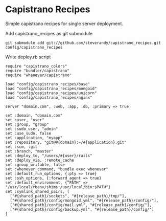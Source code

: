 # Capistrano Recipes

Simple capistrano recipes for single server deployment.

Add capistrano_recipes as git submodule
    
    git submodule add git://github.com/steverandy/capistrano_recipes.git config/capistrano_recipes

Write deploy.rb script

    require "capistrano_colors"
    require "bundler/capistrano"
    require "whenever/capistrano"

    load "config/capistrano_recipes/base"
    load "config/capistrano_recipes/mongoid"
    load "config/capistrano_recipes/unicorn"
    load "config/capistrano_recipes/nginx"

    server "domain.com", :web, :app, :db, :primary => true

    set :domain, "domain.com"
    set :user, "user"
    set :group, "group"
    set :sudo_user, "admin"
    set :use_sudo, false
    set :application, "myapp"
    set :repository, "git@#{domain}:~/#{application}.git"
    set :scm, :git
    set :branch, "master"
    set :deploy_to, "/users/#{user}/rails"
    set :deploy_via, :remote_cache
    set :group_writable, false
    set :whenever_command, "bundle exec whenever"
    set :default_run_options, {:pty => true}
    set :ssh_options, {:forward_agent => true}
    set :default_environment, {"PATH" => "/usr/local/rbenv/shims:/usr/local/bin:$PATH"}
    set :symlink_shared_pairs, [
      ["#{shared_path}/sockets", "#{release_path}/tmp/"],
      ["#{shared_path}/config/mongoid.yml", "#{release_path}/config/"],
      ["#{shared_path}/config/mail.yml", "#{release_path}/config/"],
      ["#{shared_path}/config/backup.yml", "#{release_path}/config/"]
    ]
